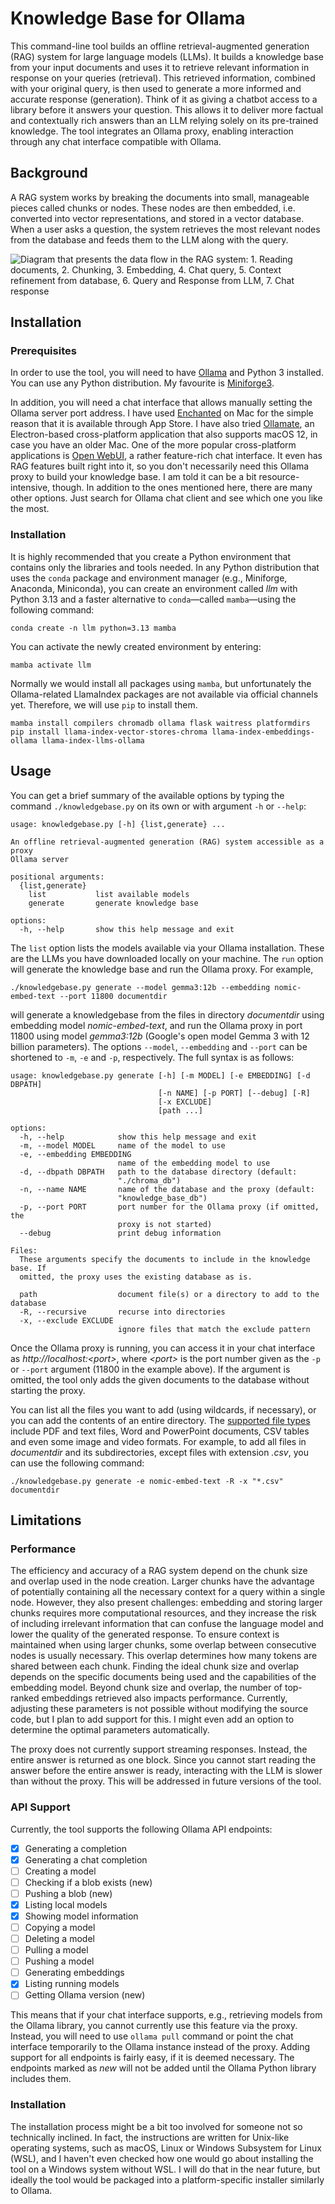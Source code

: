 # Knowledge Base for Ollama

This command-line tool builds an offline retrieval-augmented generation (RAG) system for large language models (LLMs). It builds a knowledge base from your input documents and uses it to retrieve relevant information in response on your queries (retrieval). This retrieved information, combined with your original query, is then used to generate a more informed and accurate response (generation). Think of it as giving a chatbot access to a library before it answers your question. This allows it to deliver more factual and contextually rich answers than an LLM relying solely on its pre-trained knowledge. The tool integrates an Ollama proxy, enabling interaction through any chat interface compatible with Ollama.

## Background

A RAG system works by breaking the documents into small, manageable pieces called chunks or nodes. These nodes are then embedded, i.e. converted into vector representations, and stored in a vector database.  When a user asks a question, the system retrieves the most relevant nodes from the database and feeds them to the LLM along with the query.

![Diagram that presents the data flow in the RAG system: 1. Reading documents, 2. Chunking, 3. Embedding, 4. Chat query, 5. Context refinement from database, 6. Query and Response from LLM, 7. Chat response](./ragsystem.svg)

## Installation

### Prerequisites

In order to use the tool, you will need to have [Ollama](https://ollama.com) and Python 3 installed. You can use any Python distribution. My favourite is [Miniforge3](https://github.com/conda-forge/miniforge).

In addition, you will need a chat interface that allows manually setting the Ollama server port address. I have used [Enchanted](https://github.com/gluonfield/enchanted) on Mac for the simple reason that it is available through App Store. I have also tried [Ollamate](https://github.com/humangems/ollamate), an Electron-based cross-platform application that also supports macOS 12, in case you have an older Mac. One of the more popular cross-platform applications is [Open WebUI](https://github.com/open-webui/open-webui), a rather feature-rich chat interface. It even has RAG features built right into it, so you don't necessarily need this Ollama proxy to build your knowledge base. I am told it can be a bit resource-intensive, though. In addition to the ones mentioned here, there are many other options. Just search for Ollama chat client and see which one you like the most.

### Installation

It is highly recommended that you create a Python environment that contains only the libraries and tools needed. In any Python distribution that uses the `conda` package and environment manager (e.g., Miniforge, Anaconda, Miniconda), you can create an environment called *llm* with Python 3.13 and a faster alternative to `conda`—called `mamba`—using the following command:
```
conda create -n llm python=3.13 mamba
```
You can activate the newly created environment by entering:
```
mamba activate llm
```
Normally we would install all packages using `mamba`, but unfortunately the Ollama-related LlamaIndex packages are not available via official channels yet. Therefore, we will use `pip` to install them.
```
mamba install compilers chromadb ollama flask waitress platformdirs
pip install llama-index-vector-stores-chroma llama-index-embeddings-ollama llama-index-llms-ollama 
```

## Usage

You can get a brief summary of the available options by typing the command `./knowledgebase.py` on its own or with argument `-h` or `--help`:
```
usage: knowledgebase.py [-h] {list,generate} ...

An offline retrieval-augmented generation (RAG) system accessible as a proxy
Ollama server

positional arguments:
  {list,generate}
    list           list available models
    generate       generate knowledge base

options:
  -h, --help       show this help message and exit
```

The `list` option lists the models available via your Ollama installation. These are the LLMs you have downloaded locally on your machine. The `run` option will generate the knowledge base and run the Ollama proxy. For example,
```
./knowledgebase.py generate --model gemma3:12b --embedding nomic-embed-text --port 11800 documentdir
```
will generate a knowledgebase from the files in directory *documentdir* using embedding model *nomic-embed-text*, and run the Ollama proxy in port 11800 using model *gemma3:12b* (Google's open model Gemma 3 with 12 billion parameters). The options `--model`, `--embedding` and `--port` can be shortened to `-m`, `-e` and `-p`, respectively. The full syntax is as follows:
```
usage: knowledgebase.py generate [-h] [-m MODEL] [-e EMBEDDING] [-d DBPATH]
                                 [-n NAME] [-p PORT] [--debug] [-R]
                                 [-x EXCLUDE]
                                 [path ...]

options:
  -h, --help            show this help message and exit
  -m, --model MODEL     name of the model to use
  -e, --embedding EMBEDDING
                        name of the embedding model to use
  -d, --dbpath DBPATH   path to the database directory (default:
                        "./chroma_db")
  -n, --name NAME       name of the database and the proxy (default:
                        "knowledge_base_db")
  -p, --port PORT       port number for the Ollama proxy (if omitted, the
                        proxy is not started)
  --debug               print debug information

Files:
  These arguments specify the documents to include in the knowledge base. If
  omitted, the proxy uses the existing database as is.

  path                  document file(s) or a directory to add to the database
  -R, --recursive       recurse into directories
  -x, --exclude EXCLUDE
                        ignore files that match the exclude pattern
```

Once the Ollama proxy is running, you can access it in your chat interface as *http&colon;//localhost:&lt;port&gt;*, where *&lt;port&gt;* is the port number given as the `-p` or `--port` argument (11800 in the example above). If the argument is omitted, the tool only adds the given documents to the database without starting the proxy.

You can list all the files you want to add (using wildcards, if necessary), or you can add the contents of an entire directory. The [supported file types](https://docs.llamaindex.ai/en/stable/module_guides/loading/simpledirectoryreader/#supported-file-types) include PDF and text files, Word and PowerPoint documents, CSV tables and even some image and video formats. For example, to add all files in *documentdir* and its subdirectories, except files with extension *.csv*, you can use the following command:
```
./knowledgebase.py generate -e nomic-embed-text -R -x "*.csv" documentdir 
```

## Limitations

### Performance

The efficiency and accuracy of a RAG system depend on the chunk size and overlap used in the node creation. Larger chunks have the advantage of potentially containing all the necessary context for a query within a single node. However, they also present challenges: embedding and storing larger chunks requires more computational resources, and they increase the risk of including irrelevant information that can confuse the language model and lower the quality of the generated response. To ensure context is maintained when using larger chunks, some overlap between consecutive nodes is usually necessary. This overlap determines how many tokens are shared between each chunk. Finding the ideal chunk size and overlap depends on the specific documents being used and the capabilities of the embedding model. Beyond chunk size and overlap, the number of top-ranked embeddings retrieved also impacts performance. Currently, adjusting these parameters is not possible without modifying the source code, but I plan to add support for this. I might even add an option to determine the optimal parameters automatically.

The proxy does not currently support streaming responses. Instead, the entire answer is returned as one block. Since you cannot start reading the answer before the entire answer is ready, interacting with the LLM is slower than without the proxy. This will be addressed in future versions of the tool.

### API Support

Currently, the tool supports the following Ollama API endpoints:
- [x] Generating a completion
- [x] Generating a chat completion
- [ ] Creating a model
- [ ] Checking if a blob exists (new)
- [ ] Pushing a blob (new)
- [x] Listing local models
- [x] Showing model information
- [ ] Copying a model
- [ ] Deleting a model
- [ ] Pulling a model
- [ ] Pushing a model
- [ ] Generating embeddings
- [x] Listing running models
- [ ] Getting Ollama version (new)

This means that if your chat interface supports, e.g., retrieving models from the Ollama library, you cannot currently use this feature via the proxy. Instead, you will need to use `ollama pull` command or point the chat interface temporarily to the Ollama instance instead of the proxy. Adding support for all endpoints is fairly easy, if it is deemed necessary. The endpoints marked as *new* will not be added until the Ollama Python library includes them.

### Installation

The installation process might be a bit too involved for someone not so technically inclined. In fact, the instructions are written for Unix-like operating systems, such as macOS, Linux or Windows Subsystem for Linux (WSL), and I haven't even checked how one would go about installing the tool on a Windows system without WSL. I will do that in the near future, but ideally the tool would be packaged into a platform-specific installer similarly to Ollama. 

